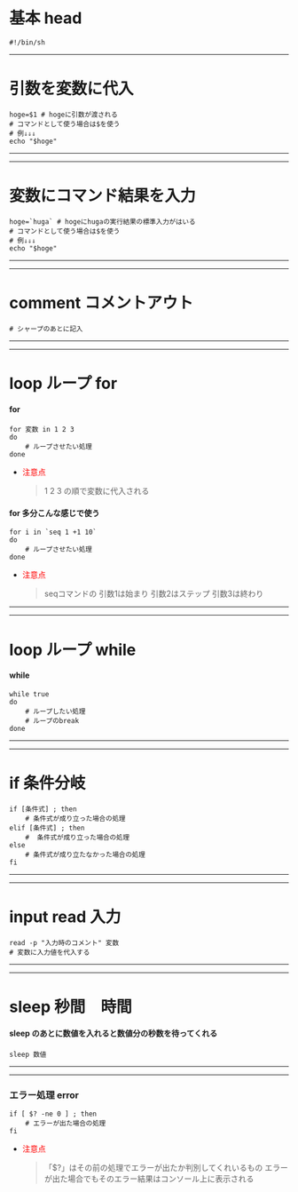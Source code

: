 # 基本 head 
```shellscript
#!/bin/sh
```

*****
# 引数を変数に代入
```shellscript
hoge=$1 # hogeに引数が渡される
# コマンドとして使う場合は$を使う
# 例⇓⇓⇓
echo "$hoge"
```

*****
---

# 変数にコマンド結果を入力
```shellscript
hoge=`huga` # hogeにhugaの実行結果の標準入力がはいる
# コマンドとして使う場合は$を使う
# 例⇓⇓⇓
echo "$hoge"
```

*****
---
# comment コメントアウト
```shellscript
# シャープのあとに記入
```

*****
---
# loop ループ for
#### for
```shellscript
for 変数 in 1 2 3
do
    # ループさせたい処理
done
```
- <font color="red">注意点</font>
    > 1 2 3 の順で変数に代入される

#### for 多分こんな感じで使う
```shellscript
for i in `seq 1 +1 10`
do
    # ループさせたい処理
done
```
- <font color="red">注意点</font>
    > seqコマンドの 引数1は始まり 引数2はステップ 引数3は終わり

*****
---
# loop ループ while
#### while
```shellscript
while true
do
    # ループしたい処理
    # ループのbreak
done
```

*****
---
# if 条件分岐 
```shellscript
if [条件式] ; then
    # 条件式が成り立った場合の処理
elif [条件式] ; then
    #  条件式が成り立った場合の処理
else
    # 条件式が成り立たなかった場合の処理
fi
```
*****
---
# input read 入力
```shellscript
read -p "入力時のコメント" 変数
# 変数に入力値を代入する
```

*****
---
# sleep 秒間　時間
#### sleep のあとに数値を入れると数値分の秒数を待ってくれる
```shellscript
sleep 数値
```

*****
---
### エラー処理 error
```shellscript
if [ $? -ne 0 ] ; then
    # エラーが出た場合の処理
fi
```
- <font color="red">注意点</font>
    > 「$?」はその前の処理でエラーが出たか判別してくれいるもの
    > エラーが出た場合でもそのエラー結果はコンソール上に表示される


